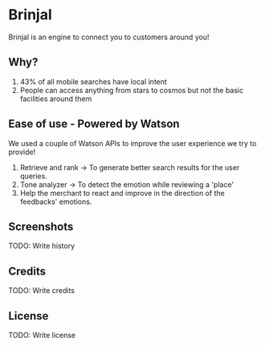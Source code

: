 # Brinjal

Brinjal is an engine to connect you to customers around you!

## Why?

1. 43% of all mobile searches have local intent
2. People can access anything from stars to cosmos but not the basic facilities around them 

## Ease of use - Powered by Watson

We used a couple of Watson APIs to improve the user experience we try to provide!
1. Retrieve and rank -> To generate better search results for the user queries.
2. Tone analyzer -> To detect the emotion while reviewing a 'place' 
3. Help the merchant to react and improve in the direction of the feedbacks' emotions.

## Screenshots



TODO: Write history

## Credits

TODO: Write credits

## License

TODO: Write license
